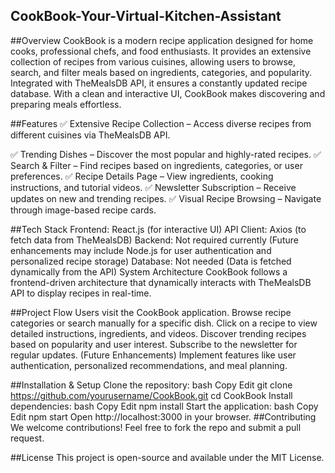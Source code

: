 ## CookBook-Your-Virtual-Kitchen-Assistant 
##Overview
CookBook is a modern recipe application designed for home cooks, professional chefs, and food enthusiasts. It provides an extensive collection of recipes from various cuisines, allowing users to browse, search, and filter meals based on ingredients, categories, and popularity. Integrated with TheMealsDB API, it ensures a constantly updated recipe database. With a clean and interactive UI, CookBook makes discovering and preparing meals effortless.

##Features
✅ Extensive Recipe Collection – Access diverse recipes from different cuisines via TheMealsDB API.

✅ Trending Dishes – Discover the most popular and highly-rated recipes.
✅ Search & Filter – Find recipes based on ingredients, categories, or user preferences.
✅ Recipe Details Page – View ingredients, cooking instructions, and tutorial videos.
✅ Newsletter Subscription – Receive updates on new and trending recipes.
✅ Visual Recipe Browsing – Navigate through image-based recipe cards.

##Tech Stack
Frontend: React.js (for interactive UI)
API Client: Axios (to fetch data from TheMealsDB)
Backend: Not required currently (Future enhancements may include Node.js for user authentication and personalized recipe storage)
Database: Not needed (Data is fetched dynamically from the API)
System Architecture
CookBook follows a frontend-driven architecture that dynamically interacts with TheMealsDB API to display recipes in real-time.

##Project Flow
Users visit the CookBook application.
Browse recipe categories or search manually for a specific dish.
Click on a recipe to view detailed instructions, ingredients, and videos.
Discover trending recipes based on popularity and user interest.
Subscribe to the newsletter for regular updates.
(Future Enhancements) Implement features like user authentication, personalized recommendations, and meal planning.

##Installation & Setup
Clone the repository:
bash
Copy
Edit
git clone https://github.com/yourusername/CookBook.git
cd CookBook
Install dependencies:
bash
Copy
Edit
npm install
Start the application:
bash
Copy
Edit
npm start
Open http://localhost:3000 in your browser.
##Contributing
We welcome contributions! Feel free to fork the repo and submit a pull request.

##License
This project is open-source and available under the MIT License.











